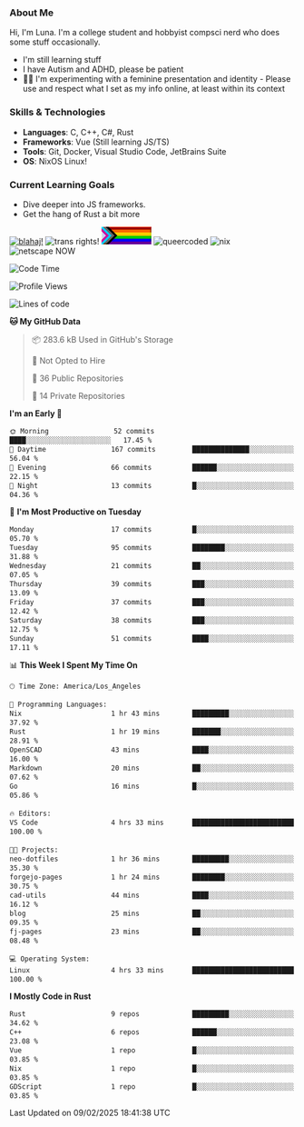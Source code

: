 ### About Me
Hi, I'm Luna. I'm a college student and hobbyist compsci nerd who does some stuff occasionally.

- I'm still learning stuff
- I have Autism and ADHD, please be patient
- 🏳️‍⚧️ I'm experimenting with a feminine presentation and identity - Please use and respect what I set as my info online, at least within its context

### Skills & Technologies
- **Languages**: C, C++, C#, Rust
- **Frameworks**: Vue (Still learning JS/TS)
- **Tools**: Git, Docker, Visual Studio Code, JetBrains Suite
- **OS**: NixOS Linux!

### Current Learning Goals
- Dive deeper into JS frameworks.
- Get the hang of Rust a bit more

[![blahaj!](https://isabelroses.com/static/badges/badges/love_blahaj.gif)](https://www.ikea.com/us/en/p/blahaj-soft-toy-shark-90373590/)
![trans rights!](https://isabelroses.com/static/badges/badges/transnow.png)
![progress pride](https://raw.githubusercontent.com/TheFelidae/88x31/refs/heads/main/images/pride/badge_progress.png?raw=true)
![queercoded](https://isabelroses.com/static/badges/badges/queercoded.webp)
![nix](https://isabelroses.com/static/badges/badges/nix.gif)
![netscape NOW](https://cyber.dabamos.de/88x31/netscapenow30.gif)

<!--START_SECTION:waka-->
![Code Time](http://img.shields.io/badge/Code%20Time-150%20hrs%2021%20mins-blue)

![Profile Views](http://img.shields.io/badge/Profile%20Views-0-blue)

![Lines of code](https://img.shields.io/badge/From%20Hello%20World%20I%27ve%20Written-225.7%20thousand%20lines%20of%20code-blue)

**🐱 My GitHub Data** 

> 📦 283.6 kB Used in GitHub's Storage 
 > 
> 🚫 Not Opted to Hire
 > 
> 📜 36 Public Repositories 
 > 
> 🔑 14 Private Repositories 
 > 
**I'm an Early 🐤** 

```text
🌞 Morning                52 commits          ████░░░░░░░░░░░░░░░░░░░░░   17.45 % 
🌆 Daytime                167 commits         ██████████████░░░░░░░░░░░   56.04 % 
🌃 Evening                66 commits          ██████░░░░░░░░░░░░░░░░░░░   22.15 % 
🌙 Night                  13 commits          █░░░░░░░░░░░░░░░░░░░░░░░░   04.36 % 
```
📅 **I'm Most Productive on Tuesday** 

```text
Monday                   17 commits          █░░░░░░░░░░░░░░░░░░░░░░░░   05.70 % 
Tuesday                  95 commits          ████████░░░░░░░░░░░░░░░░░   31.88 % 
Wednesday                21 commits          ██░░░░░░░░░░░░░░░░░░░░░░░   07.05 % 
Thursday                 39 commits          ███░░░░░░░░░░░░░░░░░░░░░░   13.09 % 
Friday                   37 commits          ███░░░░░░░░░░░░░░░░░░░░░░   12.42 % 
Saturday                 38 commits          ███░░░░░░░░░░░░░░░░░░░░░░   12.75 % 
Sunday                   51 commits          ████░░░░░░░░░░░░░░░░░░░░░   17.11 % 
```


📊 **This Week I Spent My Time On** 

```text
🕑︎ Time Zone: America/Los_Angeles

💬 Programming Languages: 
Nix                      1 hr 43 mins        █████████░░░░░░░░░░░░░░░░   37.92 % 
Rust                     1 hr 19 mins        ███████░░░░░░░░░░░░░░░░░░   28.91 % 
OpenSCAD                 43 mins             ████░░░░░░░░░░░░░░░░░░░░░   16.00 % 
Markdown                 20 mins             ██░░░░░░░░░░░░░░░░░░░░░░░   07.62 % 
Go                       16 mins             █░░░░░░░░░░░░░░░░░░░░░░░░   05.86 % 

🔥 Editors: 
VS Code                  4 hrs 33 mins       █████████████████████████   100.00 % 

🐱‍💻 Projects: 
neo-dotfiles             1 hr 36 mins        █████████░░░░░░░░░░░░░░░░   35.30 % 
forgejo-pages            1 hr 24 mins        ████████░░░░░░░░░░░░░░░░░   30.75 % 
cad-utils                44 mins             ████░░░░░░░░░░░░░░░░░░░░░   16.12 % 
blog                     25 mins             ██░░░░░░░░░░░░░░░░░░░░░░░   09.35 % 
fj-pages                 23 mins             ██░░░░░░░░░░░░░░░░░░░░░░░   08.48 % 

💻 Operating System: 
Linux                    4 hrs 33 mins       █████████████████████████   100.00 % 
```

**I Mostly Code in Rust** 

```text
Rust                     9 repos             █████████░░░░░░░░░░░░░░░░   34.62 % 
C++                      6 repos             ██████░░░░░░░░░░░░░░░░░░░   23.08 % 
Vue                      1 repo              █░░░░░░░░░░░░░░░░░░░░░░░░   03.85 % 
Nix                      1 repo              █░░░░░░░░░░░░░░░░░░░░░░░░   03.85 % 
GDScript                 1 repo              █░░░░░░░░░░░░░░░░░░░░░░░░   03.85 % 
```




 Last Updated on 09/02/2025 18:41:38 UTC
<!--END_SECTION:waka-->

